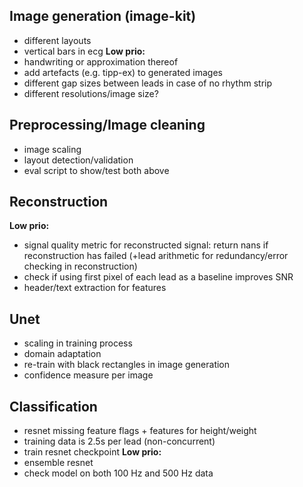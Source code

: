 ## Image generation (image-kit)
- different layouts
- vertical bars in ecg
**Low prio:**
- handwriting or approximation thereof
- add artefacts (e.g. tipp-ex) to generated images
- different gap sizes between leads in case of no rhythm strip
- different resolutions/image size?

## Preprocessing/Image cleaning
- image scaling
- layout detection/validation
- eval script to show/test both above

## Reconstruction
**Low prio:**
- signal quality metric for reconstructed signal: return nans if reconstruction has failed (+lead arithmetic for redundancy/error checking in reconstruction)
- check if using first pixel of each lead as a baseline improves SNR
- header/text extraction for features 

## Unet
- scaling in training process
- domain adaptation
- re-train with black rectangles in image generation
- confidence measure per image

## Classification
- resnet missing feature flags + features for height/weight 
- training data is 2.5s per lead (non-concurrent)
- train resnet checkpoint
**Low prio:**
- ensemble resnet
- check model on both 100 Hz and 500 Hz data 